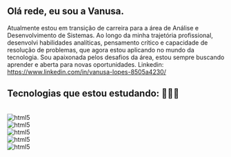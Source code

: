 ## Olá rede, eu sou a Vanusa.
Atualmente estou em transição de carreira para a área de Análise e Desenvolvimento de Sistemas. Ao longo da minha trajetória profissional, desenvolvi habilidades analíticas, pensamento crítico e capacidade de resolução de problemas, que agora estou aplicando no mundo da tecnologia.
Sou apaixonada pelos desafios da área, estou sempre buscando aprender e aberta para novas oportunidades.
Linkedin: https://www.linkedin.com/in/vanusa-lopes-8505a4230/
## Tecnologias que estou estudando: 👩🏽‍💻

<div style="display: inline_block"><br/>
<img align="center" alt="html5" src=https://img.shields.io/badge/JavaScript-F7DF1E?style=for-the-badge&logo=javascript&
logoColor=blackhttps://img.shields.io/badge/
MySQL-005C84?style=for-the-badge&logo=mysql&logoColor=white
                                                                                    <div style="display: inline_block"><br/>
<img align="center" alt="html5" src=https://img.shields.io/badge/MySQL-005C84?style=for-the-badge&logo=mysql&logoColor=white

<div style="display: inline_block"><br/>
<img align="center" alt="html5" src=https://img.shields.io/badge/C%23-239120?style=for-the-badge&logo=c-sharp&logoColor=white

<div style="display: inline_block"><br/>
<img align="center" alt="html5" src=https://img.shields.io/badge/HTML-239120?style=for-the-badge&logo=html5&logoColor=white

<div style="display: inline_block"><br/>
<img align="center" alt="html5" src=https://img.shields.io/badge/Python-3776AB?style=for-the-badge&logo=python&logoColor=white
</div><br/>







